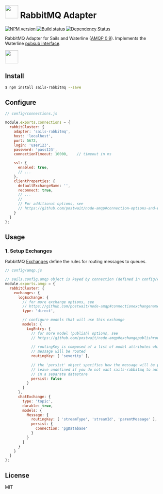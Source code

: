 #  <img src="http://cdn.tjw.io/images/sails-logo.png" height='43px' /> RabbitMQ Adapter

[![NPM version][npm-image]][npm-url]
[![Build status][ci-image]][ci-url]
[![Dependency Status][daviddm-image]][daviddm-url]

RabbitMQ Adapter for Sails and Waterline ([AMQP 0.9](https://www.rabbitmq.com/amqp-0-9-1-reference.html)).
Implements the Waterline [pubsub
interface](https://github.com/balderdashy/sails-docs/blob/master/contributing/adapter-specification.md#subscribable-interface).

<img src="http://i.imgur.com/3j5klOp.png" height='43px' />

## Install
```sh
$ npm install sails-rabbitmq --save
```

## Configure

```js
// config/connections.js

module.exports.connections = {
  rabbitCluster: {
    adapter: 'sails-rabbitmq',
    host: 'localhost',
    port: 5672,
    login: 'user123',
    password: 'pass123',
    connectionTimeout: 10000,    // timeout in ms

    ssl: {
      enabled: true,
      // ...
    },
    clientProperties: {
      defaultExchangeName: '',
      reconnect: true,
      // ...
      //
      // For additional options, see
      // https://github.com/postwait/node-amqp#connection-options-and-url
    }
  }
};

```

## Usage

### 1. Setup Exchanges

RabbitMQ [Exchanges](https://github.com/tjwebb/sails-amqp/wiki/AMQP:-Exchanges) define the rules for routing messages to queues. 

```js
// config/amqp.js

// sails.config.amqp object is keyed by connection (defined in config/connections.js)
module.exports.amqp = {
  rabbitCluster: {
    exchanges: {
      logExchange: {
        // for more exchange options, see   
        // https://github.com/postwait/node-amqp#connectionexchangename-options-opencallback
        type: 'direct',

        // configure models that will use this exchange
        models: {
          LogEntry: {
            // for more model (publish) options, see
            // https://github.com/postwait/node-amqp#exchangepublishroutingkey-message-options-callback
            
            // routingKey is composed of a list of model attributes which determine how the 
            // message will be routed
            routingKey: [ 'severity' ],
            
            // the 'persist' object specifies how the message will be persisted once created.
            // leave undefined if you do not want sails-rabbitmq to automatically persist objects
            // in a separate datastore
            persist: false
          }
        }
      },
      chatExchange: {
        type: 'topic',
        durable: true,
        models: {
          Message: {
            routingKey: [ 'streamType', 'streamId', 'parentMessage' ],
            persist: {
              connection: 'pgDatabase'
            }
          }
        }
      }
    }
  }
};
```

## License
MIT

[sails-logo]: http://cdn.tjw.io/images/sails-logo.png
[sails-url]: https://sailsjs.org
[npm-image]: https://img.shields.io/npm/v/sails-amqp.svg?style=flat-square
[npm-url]: https://npmjs.org/package/sails-amqp
[ci-image]: https://img.shields.io/circleci/project/cnect/sails-amqp/master.svg?style=flat-square
[ci-url]: https://circleci.com/gh/tjwebb/sails-amqp
[daviddm-image]: http://img.shields.io/david/tjwebb/sails-amqp.svg?style=flat-square
[daviddm-url]: https://david-dm.org/tjwebb/sails-amqp

